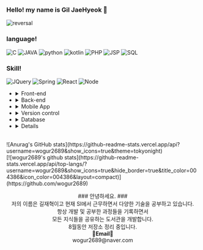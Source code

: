 ### Hello! my name is Gil JaeHyeok 👋

![reversal](https://capsule-render.vercel.app/api?type=rect&color=gradient&text=%20%20hyeokhyeokjae%20%20&fontAlign=30&fontSize=30&textBg=true&desc=devloper&descAlign=60&descAlignY=50)

### language!
<img alt="C" src ="https://img.shields.io/badge/C-A8B9CC.svg?&style=for-the-badge&logo=C&logoColor=white"/> <img alt="JAVA" src ="https://img.shields.io/badge/JAVA-A8B9CC.svg?&style=for-the-badge&logo=JAVA&logoColor=white"/> <img alt="python" src ="https://img.shields.io/badge/python-A8B9CC.svg?&style=for-the-badge&logo=python&logoColor=white"/> <img alt="kotlin" src ="https://img.shields.io/badge/kotlin-A8B9CC.svg?&style=for-the-badge&logo=kotlin&logoColor=white"/> <img alt="PHP" src ="https://img.shields.io/badge/PHP-A8B9CC.svg?&style=for-the-badge&logo=PHP&logoColor=white"/> <img alt="JSP" src ="https://img.shields.io/badge/JSP-A8B9CC.svg?&style=for-the-badge&logo=JSP&logoColor=white"/> <img alt="SQL" src ="https://img.shields.io/badge/SQL-A8B9CC.svg?&style=for-the-badge&logo=SQL&logoColor=white"/>

### Skill!
<img alt="JQuery" src ="https://img.shields.io/badge/JQuery-A8B9CC.svg?&style=for-the-badge&logo=JQuery&logoColor=white"/> <img alt="Spring" src="https://img.shields.io/badge/Spring-A8B9CC.svg?&style=for-the-badge&logo=Spring&logoColor=white"/> <img alt="React" src="https://img.shields.io/badge/React-A8B9CC.svg?&style=for-the-badge&logo=React&logoColor=white"/> <img alt="Node" src="https://img.shields.io/badge/Node-A8B9CC.svg?&style=for-the-badge&logo=Node&logoColor=white"/>

<ul>
  <li>
    <details>
    <summary>Front-end</summary>
    <ul>
      <li>HTML</li>
      <li>CSS</li>
      <li>JavaScript</li>
      <li>React</li>
    </ul>
    </details>
  </li>
  <li>
  <details>
 <summary>Back-end</summary>
  <ul>
  <li>Spring</li>
  <li>NodeJS</li>
  </ul>
  </li>
  </details>
  <li>
  <details>
  <summary>Mobile App</summary>
  <ul>
  <li>Android
  <ul>
  <li>java</li>
  </ul>
  </li>
  </ul>
    <ul>
  <li>kotlin</li>
  </ul>
  </details>
  </li>
  <li>
  <details>
<summary>Version control</summary>
  <ul>
  <li>Git</li>
  </ul>
  </details>
  </li>
  <li>
 <details>
 <summary>Database</summary>
  <ul>
  <li>MySQL</li>
  <li>PostgreSQL</li>
  <li>SQLite</li>
  <li>oracle</li>
  <li>firebase</li>
  </ul>
  </details>
  </li>
  <li>
  <details>
</ul>

<br>
![Anurag's GitHub stats](https://github-readme-stats.vercel.app/api?username=wogur2689&show_icons=true&theme=tokyonight) 
<br>
[![wogur2689's github stats](https://github-readme-stats.vercel.app/api/top-langs/?username=wogur2689&show_icons=true&hide_border=true&title_color=004386&icon_color=004386&layout=compact)](https://github.com/wogur2689)

<p align="center">
### 안녕하세요. ###<br>
저의 이름은 길재혁이고 현재 SI에서 근무하면서 다양한 기술을 공부하고 있습니다.<br>
항상 개발 및 공부한 과정들을 기록하면서<br>
모든 지식들을 공유하는 도서관을 개발합니다.<br>
8월동안 저장소 정리 중입니다.<br>
<Strong>📧Email📧</Strong><br>wogur2689@naver.com<br>
</p>
